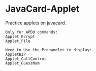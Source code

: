 # JavaCard-Applet
Practice applets on javacard.

    Only for APDU commands:
    Applet_Ecrypt
    Applet_File

    Need to Use the Prohandler to display:
    AppletBIP
    Applet_CallControl
    Applet_GuessNum
